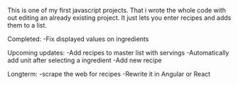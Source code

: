 This is one of my first javascript projects. That i wrote the whole code with out editing an already existing project. It just lets you enter recipes and adds them to a list.

Completed:
-Fix displayed values on ingredients

Upcoming updates:
-Add recipes to master list with servings
-Automatically add unit after selecting a ingredient
-Add new recipe

Longterm:
-scrape the web for recipes
-Rewrite it in Angular or React